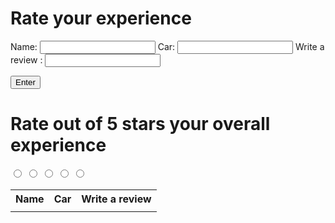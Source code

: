 # Rate your experience 
Name: <input type="text" name="name" id="names">
Car: <input type="text" name="activity" id="activity">
Write a review : <input type="text" name="write" id="license">


<script>
    function display() {
        document.getElementById("nameDisplay").innerHTML = names.value;
        document.getElementById("activityDisplay").innerHTML = activity.value;
        document.getElementById("licDisplay").innerHTML = license.value;
    }
</script>

<button onclick="display()">Enter</button>
<table id="table">
    <tr>
        <th>Name</th>
        <th>Car</th>
        <th>Write a review</th>
    </tr>
    <tr>
        <td id="nameDisplay"></td>
        <td id="activityDisplay"></td>
        <td id="licDisplay"></td>

# Rate out of 5 stars your overall experience 
<div class="rating">
  <input type="radio" id="star5" name="rating" value="5">
  <label for="star5"></label>
  <input type="radio" id="star4" name="rating" value="4">
  <label for="star4"></label>
  <input type="radio" id="star3" name="rating" value="3">
  <label for="star3"></label>
  <input type="radio" id="star2" name="rating" value="2">
  <label for="star2"></label>
  <input type="radio" id="star1" name="rating" value="1">
  <label for="star1"></label>
</div>


